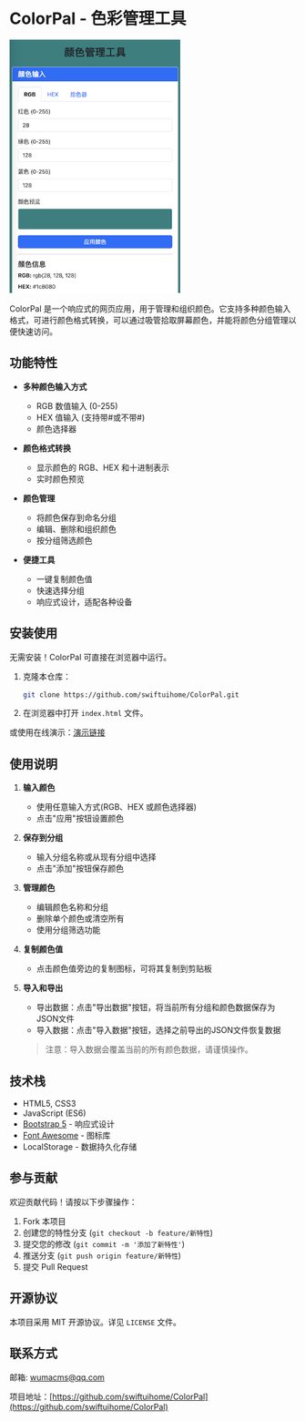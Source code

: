 # ColorPal - 色彩管理工具

<img src="screenshot.png" alt="ColorPal 截图" style="width:300px;" />

ColorPal 是一个响应式的网页应用，用于管理和组织颜色。它支持多种颜色输入格式，可进行颜色格式转换，可以通过吸管拾取屏幕颜色，并能将颜色分组管理以便快速访问。

## 功能特性

- **多种颜色输入方式**
  - RGB 数值输入 (0-255)
  - HEX 值输入 (支持带#或不带#)
  - 颜色选择器

- **颜色格式转换**
  - 显示颜色的 RGB、HEX 和十进制表示
  - 实时颜色预览

- **颜色管理**
  - 将颜色保存到命名分组
  - 编辑、删除和组织颜色
  - 按分组筛选颜色

- **便捷工具**
  - 一键复制颜色值
  - 快速选择分组
  - 响应式设计，适配各种设备

## 安装使用

无需安装！ColorPal 可直接在浏览器中运行。

1. 克隆本仓库：
   ```bash
   git clone https://github.com/swiftuihome/ColorPal.git
   ```
2. 在浏览器中打开 `index.html` 文件。

或使用在线演示：[演示链接](https://swiftuihome.github.io/ColorPal)

## 使用说明

1. **输入颜色**
   - 使用任意输入方式(RGB、HEX 或颜色选择器)
   - 点击"应用"按钮设置颜色

2. **保存到分组**
   - 输入分组名称或从现有分组中选择
   - 点击"添加"按钮保存颜色

3. **管理颜色**
   - 编辑颜色名称和分组
   - 删除单个颜色或清空所有
   - 使用分组筛选功能

4. **复制颜色值**
   
   - 点击颜色值旁边的复制图标，可将其复制到剪贴板
   
4. **导入和导出**
   
   - 导出数据：点击"导出数据"按钮，将当前所有分组和颜色数据保存为JSON文件
   - 导入数据：点击"导入数据"按钮，选择之前导出的JSON文件恢复数据
   
   > 注意：导入数据会覆盖当前的所有颜色数据，请谨慎操作。

## 技术栈

- HTML5, CSS3
- JavaScript (ES6)
- [Bootstrap 5](https://getbootstrap.com/) - 响应式设计
- [Font Awesome](https://fontawesome.com/) - 图标库
- LocalStorage - 数据持久化存储

## 参与贡献

欢迎贡献代码！请按以下步骤操作：

1. Fork 本项目
2. 创建您的特性分支 (`git checkout -b feature/新特性`)
3. 提交您的修改 (`git commit -m '添加了新特性'`)
4. 推送分支 (`git push origin feature/新特性`)
5. 提交 Pull Request

## 开源协议

本项目采用 MIT 开源协议。详见 `LICENSE` 文件。

## 联系方式

邮箱: wumacms@qq.com

项目地址：[https://github.com/swiftuihome/ColorPal](https://github.com/swiftuihome/ColorPal)
